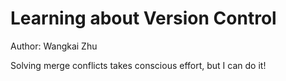 # Learning about Version Control
Author: Wangkai Zhu 

Solving merge conflicts takes conscious effort, but I can do it!